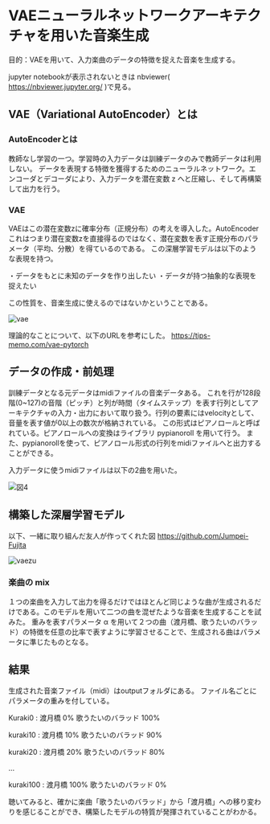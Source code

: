 # VAEニューラルネットワークアーキテクチャを用いた音楽生成
目的：VAEを用いて、入力楽曲のデータの特徴を捉えた音楽を生成する。

jupyter notebookが表示されないときは nbviewer( https://nbviewer.jupyter.org/ )で見る。

## VAE（Variational AutoEncoder）とは
### AutoEncoderとは
教師なし学習の一つ。学習時の入力データは訓練データのみで教師データは利用しない。
データを表現する特徴を獲得するためのニューラルネットワーク。エンコーダとデコーダにより、入力データを潜在変数 z へと圧縮し、そして再構築して出力を行う。

### VAE
VAEはこの潜在変数zに確率分布（正規分布）の考えを導入した。AutoEncoder
これはつまり潜在変数zを直接得るのではなく、潜在変数を表す正規分布のパラメータ（平均、分散）を得ているのである。
この深層学習モデルは以下のような表現を持つ。

・データをもとに未知のデータを作り出したい
・データが持つ抽象的な表現を捉えたい

この性質を、音楽生成に使えるのではないかということである。

![vae](https://user-images.githubusercontent.com/57475794/89713275-a81bae00-d9d1-11ea-8758-f4a217a51286.png)

理論的なことについて、以下のURLを参考にした。
https://tips-memo.com/vae-pytorch


## データの作成・前処理
訓練データとなる元データはmidiファイルの音楽データある。
これを行が128段階(0~127)の音階（ピッチ）と列が時間（タイムステップ）を表す行列としてアーキテクチャの入力・出力において取り扱う。行列の要素にはvelocityとして、音量を表す値が0以上の数次が格納されている。
この形式はピアノロールと呼ばれている。ピアノロールへの変換はライブラリ pypianoroll を用いて行う。
また、pypianorollを使って、ピアノロール形式の行列をmidiファイルへと出力することができる。


入力データに使うmidiファイルは以下の2曲を用いた。

![図4](https://user-images.githubusercontent.com/57475794/89713829-3fcecb80-d9d5-11ea-8117-4130caac5824.png)


## 構築した深層学習モデル
以下、一緒に取り組んだ友人が作ってくれた図
https://github.com/Jumpei-Fujita

![vaezu](https://user-images.githubusercontent.com/57475794/89714522-414ec280-d9da-11ea-891d-a64c595768df.png)

### 楽曲の mix

１つの楽曲を入力して出力を得るだけではほとんど同じような曲が生成されるだけである。このモデルを用いて二つの曲を混ぜたような音楽を生成することを試みた。
重みを表すパラメータ α を用いて２つの曲（渡月橋、歌うたいのバラッド）の特徴を任意の比率で表すように学習させることで、生成される曲はパラメータに準じたものとなる。



## 結果
生成された音楽ファイル（midi）はoutputフォルダにある。
ファイル名ごとにパラメータの重みを付している。

Kuraki0 : 渡月橋 0%  歌うたいのバラッド 100%


kuraki10 : 渡月橋 10%  歌うたいのバラッド 90%


kuraki20 : 渡月橋 20%  歌うたいのバラッド 80%


…


kuraki100 : 渡月橋 100%  歌うたいのバラッド 0%



聴いてみると、確かに楽曲「歌うたいのバラッド」から「渡月橋」への移り変わりを感じることができ、構築したモデルの特質が発揮されていることがわかる。
